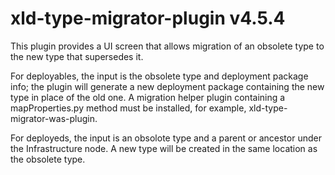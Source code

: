 # xld-type-migrator-plugin v4.5.4

This plugin provides a UI screen that allows migration of an obsolete type to the new type that supersedes it.  

For deployables, the input is the obsolete type and deployment package info; the plugin will generate a new deployment package containing the new type in place of the old one.  A migration helper plugin containing a mapProperties.py method must be installed, for example, xld-type-migrator-was-plugin.

For deployeds, the input is an obsolote type and a parent or ancestor under the Infrastructure node.  A new type will be created in the same location as the obsolete type.
